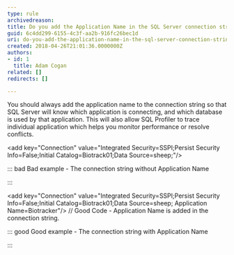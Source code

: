 ```yaml
---
type: rule
archivedreason: 
title: Do you add the Application Name in the SQL Server connection string?
guid: 6c4dd299-6155-4c3f-aa2b-916fc26bec1d
uri: do-you-add-the-application-name-in-the-sql-server-connection-string
created: 2018-04-26T21:01:36.0000000Z
authors:
- id: 1
  title: Adam Cogan
related: []
redirects: []

---
```


You should always add the application name to the connection string so that SQL Server will know which application is connecting, and which database is used by that application. This will also allow SQL Profiler to trace individual application which helps you monitor performance or resolve conflicts.


<!--endintro-->

&lt;add key="Connection" value="Integrated Security=SSPI;Persist Security Info=False;Initial Catalog=Biotrack01;Data Source=sheep;"/&gt;


::: bad
Bad example - The connection string without Application Name

:::


&lt;add key="Connection" value="Integrated Security=SSPI;Persist Security 
 Info=False;Initial Catalog=Biotrack01;Data Source=sheep; 
 Application Name=Biotracker"/&gt; // Good Code - Application Name is added in the connection string.


::: good
Good example - The connection string with Application Name

:::
